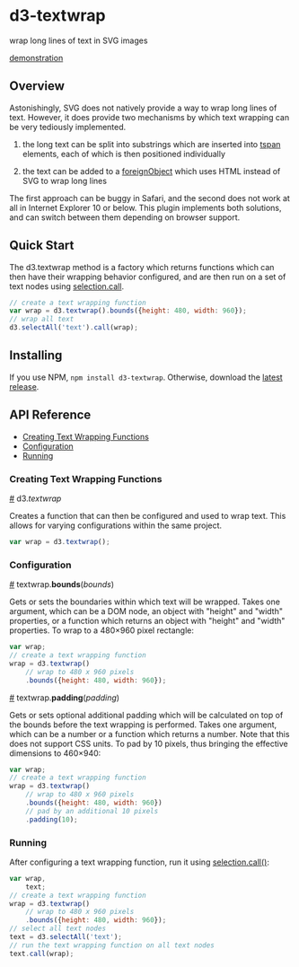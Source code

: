 # d3-textwrap

wrap long lines of text in SVG images

<a href="http://bl.ocks.org/vijithassar/8278587">demonstration</a>

## Overview

Astonishingly, SVG does not natively provide a way to wrap long lines of text. However, it does provide two mechanisms by which text wrapping can be very tediously implemented.

1. the long text can be split into substrings which are inserted into [tspan](https://developer.mozilla.org/en-US/docs/Web/SVG/Element/tspan) elements, each of which is then positioned individually

2. the text can be added to a [foreignObject](https://developer.mozilla.org/en-US/docs/Web/SVG/Element/foreignObject) which uses HTML instead of SVG to wrap long lines

The first approach can be buggy in Safari, and the second does not work at all in Internet Explorer 10 or below. This plugin implements both solutions, and can switch between them depending on browser support.

## Quick Start

The d3.textwrap method is a factory which returns functions which can then have their wrapping behavior configured, and are then run on a set of text nodes using [selection.call](https://github.com/d3/d3-selection#selection_call).

```js
// create a text wrapping function
var wrap = d3.textwrap().bounds({height: 480, width: 960});
// wrap all text
d3.selectAll('text').call(wrap);
```

## Installing

If you use NPM, `npm install d3-textwrap`. Otherwise, download the [latest release](#).

## API Reference

* [Creating Text Wrapping Functions](#creating)
* [Configuration](#configuring)
* [Running](#running)

### Creating Text Wrapping Functions

<a name="textwrap" href="#textwrap">#</a> d3.*textwrap*

Creates a function that can then be configured and used to wrap text. This allows for varying configurations within the same project.

```js
var wrap = d3.textwrap();
```

### Configuration

<a name="bounds" href="#bounds">#</a> textwrap.**bounds**(*bounds*)

Gets or sets the boundaries within which text will be wrapped. Takes one argument, which can be a DOM node, an object with "height" and "width" properties, or a function which returns an object with "height" and "width" properties. To wrap to a 480×960 pixel rectangle:

```js
var wrap;
// create a text wrapping function
wrap = d3.textwrap()
    // wrap to 480 x 960 pixels
    .bounds({height: 480, width: 960});
```

<a name="padding" href="#padding">#</a> textwrap.**padding**(*padding*)

Gets or sets optional additional padding which will be calculated on top of the bounds before the text wrapping is performed. Takes one argument, which can be a number or a function which returns a number. Note that this does not support CSS units. To pad by 10 pixels, thus bringing the effective dimensions to 460×940:

```js
var wrap;
// create a text wrapping function
wrap = d3.textwrap()
    // wrap to 480 x 960 pixels
    .bounds({height: 480, width: 960})
    // pad by an additional 10 pixels
    .padding(10);
```

### Running

After configuring a text wrapping function, run it using [selection.call()](https://github.com/d3/d3-selection#selection_call):

```js
var wrap,
    text;
// create a text wrapping function
wrap = d3.textwrap()
    // wrap to 480 x 960 pixels
    .bounds({height: 480, width: 960});
// select all text nodes
text = d3.selectAll('text');
// run the text wrapping function on all text nodes
text.call(wrap);
```
